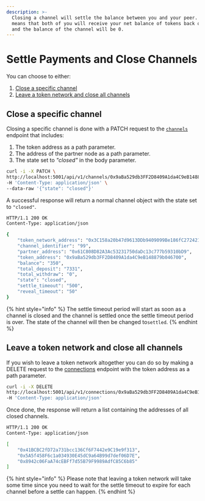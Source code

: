 ```yaml
---
description: >-
  Closing a channel will settle the balance between you and your peer. This
  means that both of you will receive your net balance of tokens back on-chain
  and the balance of the channel will be 0.
---
```


# Settle Payments and Close Channels

You can choose to either:

1. [Close a specific channel](4-settle-payments-and-close-channels.md#close-a-specific-channel)
2. [Leave a token network and close all channels](4-settle-payments-and-close-channels.md#leave-a-token-network-and-close-all-channels)

## Close a specific channel

Closing a specific channel is done with a PATCH request to the [`channels`](../resources/channels.md#close-a-channel) endpoint that includes:

1. The token address as a path parameter.
2. The address of the partner node as a path parameter.
3. The state set to _"closed"_ in the body parameter.

```bash
curl -i -X PATCH \
http://localhost:5001/api/v1/channels/0x9aBa529db3FF2D8409A1da4C9eB148879b046700/0x61C808D82A3Ac53231750daDc13c777b59310bD9 \
-H 'Content-Type: application/json' \
--data-raw '{"state": "closed"}'
```

A successful response will return a normal channel object with the state set to `"closed"`.

```bash
HTTP/1.1 200 OK
Content-Type: application/json

{
    "token_network_address": "0x3C158a20b47d9613DDb9409099Be186fC272421a",
    "channel_identifier": "99",
    "partner_address": "0x61C808D82A3Ac53231750daDc13c777b59310bD9",
    "token_address": "0x9aBa529db3FF2D8409A1da4C9eB148879b046700",
    "balance": "350",
    "total_deposit": "7331",
    "total_withdraw": "0",
    "state": "closed",
    "settle_timeout": "500",
    "reveal_timeout": "50"
}
```

{% hint style="info" %}
The settle timeout period will start as soon as a channel is closed and the channel is settled once the settle timeout period is over. The state of the channel will then be changed to`settled`.
{% endhint %}

## Leave a token network and close all channels

If you wish to leave a token network altogether you can do so by making a DELETE request to the [connections](../resources/connections.md#leave-a-token-network) endpoint with the token address as a path parameter.

```bash
curl -i -X DELETE
http://localhost:5001/api/v1/connections/0x9aBa529db3FF2D8409A1da4C9eB148879b046700 \
-H 'Content-Type: application/json'
```

Once done, the response will return a list containing the addresses of all closed channels.

```bash
HTTP/1.1 200 OK
Content-Type: application/json

[
    "0x41BCBC2fD72a731bcc136Cf6F7442e9C19e9f313",
    "0x5A5f458F6c1a034930E45dC9a64B99d7def06D7E",
    "0x8942c06FaA74cEBFf7d55B79F9989AdfC85C6b85"
]
```

{% hint style="info" %}
Please note that leaving a token network will take some time since you need to wait for the settle timeout to expire for each channel before a settle can happen.
{% endhint %}

